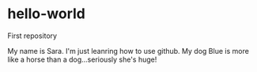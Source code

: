 # hello-world
First repository

My name is Sara. I'm just leanring how to use github.  My dog Blue is more like a horse than a dog...seriously she's huge!
